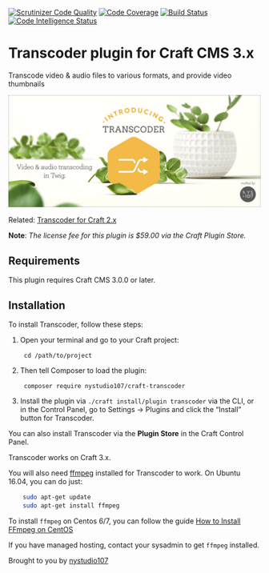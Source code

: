[![Scrutinizer Code Quality](https://scrutinizer-ci.com/g/nystudio107/craft-transcoder/badges/quality-score.png?b=v1)](https://scrutinizer-ci.com/g/nystudio107/craft-transcoder/?branch=v1) [![Code Coverage](https://scrutinizer-ci.com/g/nystudio107/craft-transcoder/badges/coverage.png?b=v1)](https://scrutinizer-ci.com/g/nystudio107/craft-transcoder/?branch=v1) [![Build Status](https://scrutinizer-ci.com/g/nystudio107/craft-transcoder/badges/build.png?b=v1)](https://scrutinizer-ci.com/g/nystudio107/craft-transcoder/build-status/v1) [![Code Intelligence Status](https://scrutinizer-ci.com/g/nystudio107/craft-transcoder/badges/code-intelligence.svg?b=v1)](https://scrutinizer-ci.com/code-intelligence)

# Transcoder plugin for Craft CMS 3.x

Transcode video & audio files to various formats, and provide video thumbnails

![Screenshot](./resources/img/plugin-banner.jpg)

Related: [Transcoder for Craft 2.x](https://github.com/nystudio107/transcoder)

**Note**: _The license fee for this plugin is $59.00 via the Craft Plugin Store._

## Requirements

This plugin requires Craft CMS 3.0.0 or later.

## Installation

To install Transcoder, follow these steps:

1. Open your terminal and go to your Craft project:

        cd /path/to/project

2. Then tell Composer to load the plugin:

        composer require nystudio107/craft-transcoder

3. Install the plugin via `./craft install/plugin transcoder` via the CLI, or in the Control Panel, go to Settings → Plugins and click the “Install” button for Transcoder.

You can also install Transcoder via the **Plugin Store** in the Craft Control Panel.

Transcoder works on Craft 3.x.

You will also need [ffmpeg](https://ffmpeg.org/) installed for Transcoder to work. On Ubuntu 16.04, you can do just:

```bash
    sudo apt-get update
    sudo apt-get install ffmpeg
```

To install `ffmpeg` on Centos 6/7, you can follow the guide [How to Install FFmpeg on CentOS](https://www.vultr.com/docs/how-to-install-ffmpeg-on-centos)

If you have managed hosting, contact your sysadmin to get `ffmpeg` installed.

Brought to you by [nystudio107](https://nystudio107.com)
